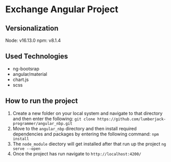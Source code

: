 # Exchange Angular Project

## Versionalization
Node: v16.13.0
npm: v8.1.4

## Used Technologies
- ng-bootsrap
- angular/material
- chart.js
- scss

## How to run the project
1. Create a new folder on your local system and navigate to that directory and then enter the following:
`git clone https://github.com/lumberjack-programmer/angular_nbp.git`
2. Move to the `angular_nbp` directory and then install required dependencies and packages by entering the following command:
`npm install`
3. The `node_module` diectory will get installed after that run up the project
`ng serve --open`
4. Once the project has run navigate to `http://localhost:4200/`

